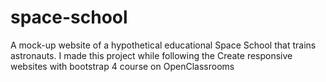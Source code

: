 # space-school
A mock-up website of a hypothetical educational Space School that trains astronauts. I made this project while following the Create responsive websites with bootstrap 4 course on OpenClassrooms
